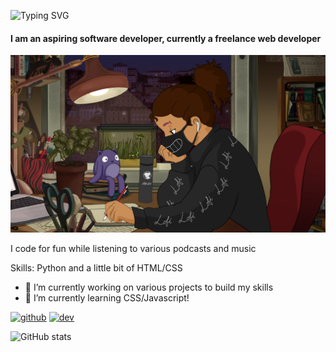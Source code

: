 ![Typing SVG](https://readme-typing-svg.herokuapp.com?font=roboto&color=%green&size=18&vCenter=true&height=16&lines=Hi+there%2C+I'm+KatzDev.;I+make+stuff.;I'm+an+aspiring+software+engineer.;Hit+me+up+on+discord!+(KatzDev//3374);)

#### I am an aspiring software developer, currently a freelance web developer
![I am an aspiring software developer, currently a freelance web developer](https://github.com/katzadoo/katzadoo/blob/main/katz_lofi.png)

I code for fun while listening to various podcasts and music

Skills: Python and a little bit of HTML/CSS

- 🔭 I’m currently working on various projects to build my skills 
- 🌱 I’m currently learning CSS/Javascript! 


[<img src='https://cdn.jsdelivr.net/npm/simple-icons@3.0.1/icons/github.svg' alt='github' height='40'>](https://github.com/Katzadoo)  [<img src='https://cdn.jsdelivr.net/npm/simple-icons@3.0.1/icons/dev-dot-to.svg' alt='dev' height='40'>](https://dev.to/KatzDev)  

![GitHub stats](https://github-readme-stats.vercel.app/api?username=Katzadoo&show_icons=true)  

<!---
katzadoo/katzadoo is a ✨ special ✨ repository because its `README.md` (this file) appears on your GitHub profile.
You can click the Preview link to take a look at your changes.
--->
